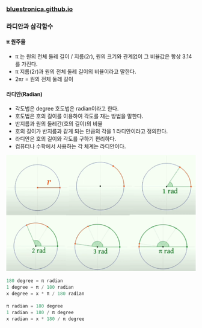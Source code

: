 ### [bluestronica.github.io](https://bluestronica.github.io/)

### 라디안과 삼각함수



#### π 원주율 
- π 는 원의 전체 둘레 길이 / 지름(2r), 원의 크기와 관계없이 그 비율값은 항상 3.14를 가진다.
- π 지름(2r)과 원의 전체 둘레 길이의 비율이라고 말한다.
- 2πr = 원의 전체 둘레 길이


#### 라디안(Radian)
- 각도법은 degree 호도법은 radian이라고 한다.
- 호도법은 호의 길이를 이용하여 각도를 재는 방법을 말한다.
- 반지름과 원의 둘레간(호의 길이)의 비율
- 호의 길이가 반지름과 같게 되는 만큼의 각을 1 라디안이라고 정의한다.
- 라디안은 호의 길이와 각도를 구하기 편리하다.
- 컴퓨터나 수학에서 사용하는 각 체계는 라디안이다.

![img](Img/radian.png)

```C++
180 degree = π radian
1 degree = π / 180 radian
x degree = x * π / 180 radian

π radian = 180 degree
1 radian = 180 / π degree
x radian = x * 180 / π degree
```




